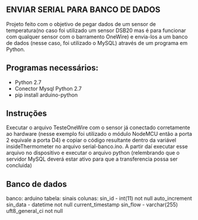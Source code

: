 ## ENVIAR SERIAL PARA BANCO DE DADOS

Projeto feito com o objetivo de pegar dados de um sensor de temperatura(no caso foi utilizado um sensor DSB20 mas é para funcionar com qualquer sensor com o barramento OneWire) e envia-los a um banco de dados (nesse caso, foi utilizado o MySQL) através de um programa em Python.

## Programas necessários:
- Python 2.7
- Conector Mysql Python 2.7
- pip install arduino-python

## Instruções

Executar o arquivo TesteOneWire com o sensor já conectado corretamente ao hardware (nesse exemplo foi utilizado o módulo NodeMCU então a porta 2 equivale a porta D4) e copiar o código
resultante dentro da variável insideThermometer no arquivo serial-banco.ino. A partir daí executar esse arquivo no dispositivo e executar o arquivo python (relembrando que o servidor MySQL deverá estar ativo para que a transferencia possa ser concluida)

## Banco de dados
banco: arduino
tabela: sinais
colunas:
    sin_id - int(11) not null auto_increment
    sin_data - datetime not null current_timestamp
    sin_flow - varchar(255) uft8_general_ci not null